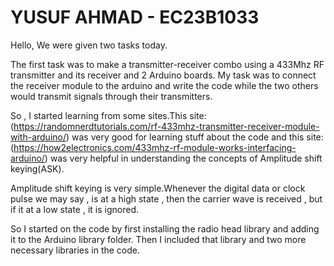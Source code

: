 # YUSUF AHMAD - EC23B1033 

Hello, We were given two tasks today.

The first task was to make a transmitter-receiver combo using a 433Mhz RF transmitter and its receiver and 2 Arduino boards. My task was to connect the receiver module to the arduino and write the code while the two others would transmit signals through their transmitters.

So , I started learning from some sites.This site: (https://randomnerdtutorials.com/rf-433mhz-transmitter-receiver-module-with-arduino/) was very good for learning stuff about the code and this site: (https://how2electronics.com/433mhz-rf-module-works-interfacing-arduino/) was very helpful in understanding the concepts of Amplitude shift keying(ASK).

Amplitude shift keying is very simple.Whenever the digital data or clock pulse we may say , is at a high state , then the carrier wave is received , but if it at a low state , it is ignored.

So I started on the code by first installing the radio head library and adding it to the Arduino library folder. Then I included that library and two more necessary libraries in the code.



